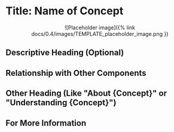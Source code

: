 # Title: Name of Concept

<!--
  Copyright 2018-2020 Cargill Incorporated
  Licensed under Creative Commons Attribution 4.0 International License
  https://creativecommons.org/licenses/by/4.0/
-->

<!--
Note: The file name should match the title, with underscores instead of spaces
and no caps, such as connection_manager.md or biome.md.)
-->

<!--
Start the topic with a high-level description that you could put on a
presentation slide or three, but with full sentences and paragraphs instead of
bullets. Include the following information as appropriate:
- What is {concept}?
- Why does {concept} exist?
- How does {concept} fit into Splinter?
- What does {concept} use or require?
- What (or who) uses {concept}?
-->

<!--
Add at least one picture or diagram that illustrates the concept, followed by
any necessary explanation (optional, if already explained above).

 1. Put the image file in ./assets/{concept}.png

 2. Use in-line Markdown syntax to include the image in this topic:

    ![alt_text_for_hovering]({% link docs/0.4/images/name.png }) "Image title"
-->

<center>
![Placeholder image]({% link docs/0.4/images/TEMPLATE_placeholder_image.png })
</center>

## Descriptive Heading (Optional)

<!--
For a long topic, add sub-headings liberally to break up blocks of text. In the
text, use lists (bulleted list by default; use numbered lists only for steps or
items that must occur in order).
-->

## Relationship with Other Components

<!--
Describe the concept's relationships with other items (such as each item in
"What (or who) uses {concept}?"). For example, in the connection manager topic,
explain its relationship with the peering manager.

If the explanation gets too long, include a summary in this topic and move the
details into the other item's concept topic. Then link each topic to the other.
-->

## Other Heading (Like "About {Concept}" or "Understanding {Concept}")

<!--
Describe any externally visible behavior and explain what matters to others,
such as endpoints,  feature flags, configuration options, CLI commands, gotchas
that could cause problems, etc. Explain when and why someone (or something)
would see the behavior or would need to know this information.
-->

## For More Information

<!--
Add links to related topics (concepts, how-to topics, reference topics, etc.)
in a bulleted list.
-->

